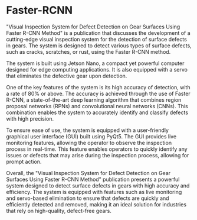 # Faster-RCNN

"Visual Inspection System for Defect Detection on Gear Surfaces Using Faster R-CNN Method" is a publication that discusses the development of a cutting-edge visual inspection system for the detection of surface defects in gears. The system is designed to detect various types of surface defects, such as cracks, scratches, or rust, using the Faster R-CNN method.

The system is built using Jetson Nano, a compact yet powerful computer designed for edge computing applications. It is also equipped with a servo that eliminates the defective gear upon detection.

One of the key features of the system is its high accuracy of detection, with a rate of 80% or above. The accuracy is achieved through the use of Faster R-CNN, a state-of-the-art deep learning algorithm that combines region proposal networks (RPNs) and convolutional neural networks (CNNs). This combination enables the system to accurately identify and classify defects with high precision.

To ensure ease of use, the system is equipped with a user-friendly graphical user interface (GUI) built using PyQt5. The GUI provides live monitoring features, allowing the operator to observe the inspection process in real-time. This feature enables operators to quickly identify any issues or defects that may arise during the inspection process, allowing for prompt action.

Overall, the "Visual Inspection System for Defect Detection on Gear Surfaces Using Faster R-CNN Method" publication presents a powerful system designed to detect surface defects in gears with high accuracy and efficiency. The system is equipped with features such as live monitoring and servo-based elimination to ensure that defects are quickly and efficiently detected and removed, making it an ideal solution for industries that rely on high-quality, defect-free gears.
